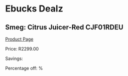 
# Ebucks Dealz
## Smeg: Citrus Juicer-Red CJF01RDEU
[Product Page](https://www.ebucks.com/web/shop/productSelected.do?prodId=1197894171&catId=1196428103)

Price: R2299.00

Savings: 

Percentage off: %
	